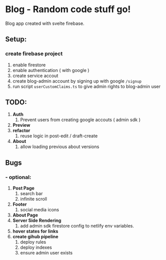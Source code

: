 # Blog - Random code stuff go!

Blog app created with svelte firebase.

## Setup:

### create firebase project

1.  enable firestore
2.  enable authentication ( with google )
3.  create service accout
4.  create blog-admin account by signing up with google `/signup`
5.  run script `userCustomClaims.ts` to give admin rights to blog-admin user

## TODO:

1. **Auth**
   1. Prevent users from creating google accouts ( admin sdk )
2. **Preview**
3. **refactor**
   1. reuse logic in post-edit / draft-create
4. **About**
   1. allow loading previous about versions

## Bugs

### - optional:

1. **Post Page**
   1. search bar
   2. infinite scroll
2. **Footer**
   1. social media icons
3. **About Page**
4. **Server Side Rendering**
   1. add admin sdk firestore config to netlify env variables.
5. **hover states for links**
6. **create gihub pipeline**
   1. deploy rules
   2. deploy indexes
   3. ensure admin user exists
